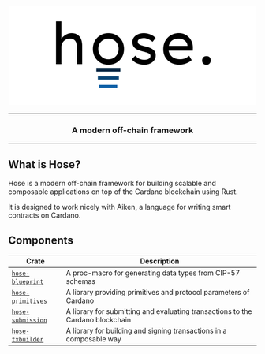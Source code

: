<div align="center">
    <picture>
        <source media="(prefers-color-scheme: dark)" srcset="./assets/hose-dark.svg">
        <source media="(prefers-color-scheme: light)" srcset="./assets/hose-light.svg">
        <img src="./assets/hose-light.svg" alt="hose" width="500">
    </picture>
    <hr />
        <h3 align="center" style="border-bottom: none">A modern off-chain framework</h3>
    <hr/>
</div>

## What is Hose?

Hose is a modern off-chain framework for building scalable and composable applications on top of the Cardano blockchain using Rust.

It is designed to work nicely with Aiken, a language for writing smart contracts on Cardano.

## Components

| Crate  | Description    |
| ------ | -------------- |
| [`hose-blueprint`](https://github.com/liqwid-labs/hose/tree/main/hose-blueprint) | A proc-macro for generating data types from CIP-57 schemas |
| [`hose-primitives`](https://github.com/liqwid-labs/hose/tree/main/hose-primitives) | A library providing primitives and protocol parameters of Cardano |
| [`hose-submission`](https://github.com/liqwid-labs/hose/tree/main/hose-submission) | A library for submitting and evaluating transactions to the Cardano blockchain |
| [`hose-txbuilder`](https://github.com/liqwid-labs/hose/tree/main/hose-txbuilder) | A library for building and signing transactions in a composable way |

